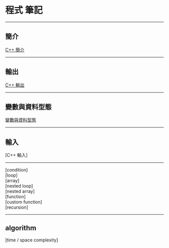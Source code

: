 # **程式 筆記**

---

## 簡介

[C++ 簡介](https://github.com/Vincenttainan/CppTeachingNote/blob/main/01_introduce.md)

---

## 輸出

[C++ 輸出](https://github.com/Vincenttainan/CppTeachingNote/blob/main/02_output.md)

---

## 變數與資料型態

[變數與資料型態]([https://hackmd.io/@vincenttainan/ProgrammingNote03](https://github.com/Vincenttainan/CppTeachingNote/blob/main/03_variablesAndTypes.md))

---

## 輸入  
[C++ 輸入]  

---

[condition]  
[loop]  
[array]  
[nested loop]  
[nested array]  
[function]  
[custom function]  
[recursion]  

---

## algorithm  

[time / space complexity]
